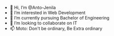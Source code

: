 - 👋 Hi, I’m @Anto-Jenila
- 👀 I’m interested in Web Development
- 🌱 I’m currently pursuing Bachelor of Engineering
- 💞️ I’m looking to collaborate on IT
- 📫 Moto: Don't be ordinary, Be Extra ordinary

<!---
Anto-Jenila/Anto-Jenila is a ✨ special ✨ repository because its `README.md` (this file) appears on your GitHub profile.
You can click the Preview link to take a look at your changes.
--->
